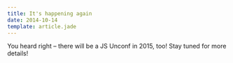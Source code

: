 ```yaml
---
title: It's happening again
date: 2014-10-14
template: article.jade
---
```


You heard right – there will be a JS Unconf in 2015, too! Stay tuned for more details!